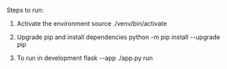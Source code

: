 Steps to run:
1. Activate the environment
source ./venv/bin/activate

2. Upgrade pip and install dependencies
python -m pip install --upgrade pip

3. To run in development
flask --app ./app.py run
